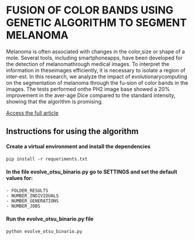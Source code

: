 # FUSION OF COLOR BANDS USING GENETIC ALGORITHM TO SEGMENT MELANOMA

Melanoma is often associated with changes in the color,size or shape of a mole.  Several tools, including smartphoneapps,  have  been  developed  for  the  detection  of  melanomathrough medical images. To interpret the information in theseimages efficiently, it is necessary to isolate a region of inter-est.  In this research, we analyze the impact of evolutionarycomputing on the segmentation of melanoma through the fu-sion of color bands in the images.   The tests performed onthe PH2 image base showed a 20% improvement in the aver-age Dice compared to the standard intensity, showing that the algorithm is promising.

[Access the full article](https://ieeexplore.ieee.org/document/9153438)

## Instructions for using the algorithm

#### Create a virtual environment and install the dependencies

    pip install -r requeriments.txt

#### In the file evolve_otsu_binario.py go to SETTINGS and set the default values for:    
    - FOLDER_RESULTS     
    - NUMBER_INDIVIDUALS     
    - NUMBER_GENERATIONS            
    - NUMBER_JOBS      

#### Run the evolve_otsu_binario.py file
    
    python evolve_otsu_binario.py
